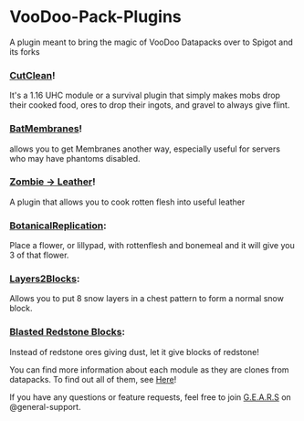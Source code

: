 # VooDoo-Pack-Plugins
A plugin meant to bring the magic of VooDoo Datapacks over to Spigot and its forks

### [CutClean](http://mc.voodoobeard.com/#cutclean)!
It's a 1.16 UHC module or a survival plugin that simply makes mobs drop their cooked food, ores to drop their ingots, and gravel to always give flint.

### [BatMembranes](http://mc.voodoobeard.com/#bat_membranes)!
allows you to get Membranes another way, especially useful for servers who may have phantoms disabled. 

### [Zombie -> Leather](http://mc.voodoobeard.com/#zombie_leather)!
A plugin that allows you to cook rotten flesh into useful leather

### [BotanicalReplication](http://mc.voodoobeard.com/#botanical_replication): 
Place a flower, or lillypad, with rottenflesh and bonemeal and it will give you 3 of that flower. 

### [Layers2Blocks](http://mc.voodoobeard.com/#layers2blocks): 
Allows you to put 8 snow layers in a chest pattern to form a normal snow block.

### [Blasted Redstone Blocks](http://mc.voodoobeard.com/#blasted_redstone_blocks): 
Instead of redstone ores giving dust, let it give blocks of redstone!

You can find more information about each module as they are clones from datapacks. To find out all of them, see [Here](http://mc.voodoobeard.com/#)!

If you have any questions or feature requests, feel free to join [G.E.A.R.S](https://discord.gg/qnJ75pX) on @general-support.
